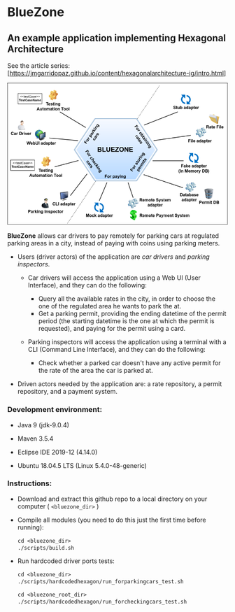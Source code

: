# BlueZone
## An example application implementing Hexagonal Architecture

See the article series: [https://jmgarridopaz.github.io/content/hexagonalarchitecture-ig/intro.html]

![BlueZone: Hexagonal Application Figure](bluezone.png)

__BlueZone__ allows car drivers to pay remotely for parking cars at regulated parking areas in a city, instead of paying with coins using parking meters.

- Users (driver actors) of the application are _car drivers_ and _parking inspectors_.

  - Car drivers will access the application using a Web UI (User Interface), and they can do the following:
    
    - Query all the available rates in the city, in order to choose the one of the regulated area he wants to park the at.
    - Get a parking permit, providing the ending datetime of the permit period (the starting datetime is the one at which the permit is requested), and paying for the permit using a card.

  - Parking inspectors will access the application using a terminal with a CLI (Command Line Interface), and they can do the following:
  
    - Check whether a parked car doesn't have any active permit for the rate of the area the car is parked at.
    
- Driven actors needed by the application are: a rate repository, a permit repository, and a payment system.

### Development environment:

- Java 9 (jdk-9.0.4)

- Maven 3.5.4

- Eclipse IDE 2019-12 (4.14.0)

- Ubuntu 18.04.5 LTS (Linux 5.4.0-48-generic)

### Instructions:

- Download and extract this github repo to a local directory on your computer ( `<bluezone_dir>` )

- Compile all modules (you need to do this just the first time before running):
  
  ~~~
  cd <bluezone_dir>
  ./scripts/build.sh
  ~~~

- Run hardcoded driver ports tests:
  
  ~~~
  cd <bluezone_dir>
  ./scripts/hardcodedhexagon/run_forparkingcars_test.sh
  ~~~
  
  ~~~
  cd <bluezone_root_dir>
  ./scripts/hardcodedhexagon/run_forcheckingcars_test.sh
  ~~~
